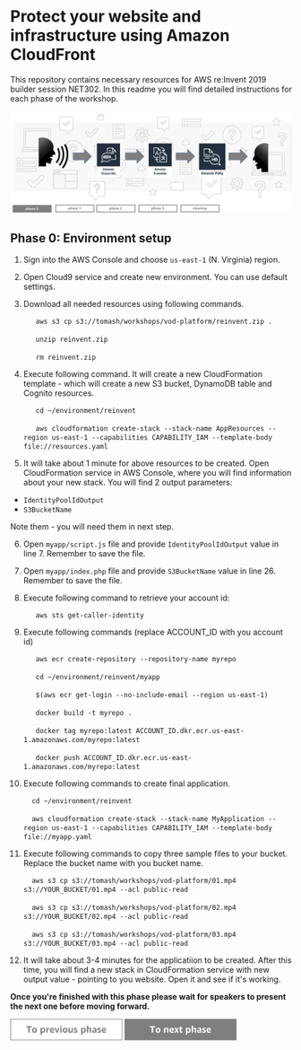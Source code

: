 Protect your website and infrastructure using Amazon CloudFront
=========================================

This repository contains necessary resources for AWS re:Invent 2019 builder session NET302. In this readme you will find detailed instructions for each phase of the workshop.

<img src="../../img/flow0.png" />


Phase 0: Environment setup
-----

1. Sign into the AWS Console and choose `us-east-1` (N. Virginia) region.
2. Open Cloud9 service and create new environment. You can use default settings.
3. Download all needed resources using following commands.

          aws s3 cp s3://tomash/workshops/vod-platform/reinvent.zip .

          unzip reinvent.zip

          rm reinvent.zip

4. Execute following command. It will create a new CloudFormation template - which will create a new S3 bucket, DynamoDB table and Cognito resources.

          cd ~/environment/reinvent

          aws cloudformation create-stack --stack-name AppResources --region us-east-1 --capabilities CAPABILITY_IAM --template-body file://resources.yaml

5. It will take about 1 minute for above resources to be created. Open CloudFormation service in AWS Console, where you will find information about your new stack. You will find 2 output parameters:
* `IdentityPoolIdOutput`
* `S3BucketName`

Note them - you will need them in next step.

6. Open `myapp/script.js` file and provide `IdentityPoolIdOutput` value in line 7. Remember to save the file.
7. Open `myapp/index.php` file and provide  `S3BucketName` value in line 26. Remember to save the file.
8. Execute following command to retrieve your account id:

          aws sts get-caller-identity


9. Execute following commands (replace ACCOUNT_ID with you account id)

          aws ecr create-repository --repository-name myrepo

          cd ~/environment/reinvent/myapp

          $(aws ecr get-login --no-include-email --region us-east-1)

          docker build -t myrepo .

          docker tag myrepo:latest ACCOUNT_ID.dkr.ecr.us-east-1.amazonaws.com/myrepo:latest

          docker push ACCOUNT_ID.dkr.ecr.us-east-1.amazonaws.com/myrepo:latest



10. Execute following commands to create final application.

          cd ~/environment/reinvent

          aws cloudformation create-stack --stack-name MyApplication --region us-east-1 --capabilities CAPABILITY_IAM --template-body file://myapp.yaml



11. Execute following commands to copy three sample files to your bucket. Replace the bucket name with you bucket name.

          aws s3 cp s3://tomash/workshops/vod-platform/01.mp4 s3://YOUR_BUCKET/01.mp4 --acl public-read

          aws s3 cp s3://tomash/workshops/vod-platform/02.mp4 s3://YOUR_BUCKET/02.mp4 --acl public-read

          aws s3 cp s3://tomash/workshops/vod-platform/03.mp4 s3://YOUR_BUCKET/03.mp4 --acl public-read



12. It will take about 3-4 minutes for the applicatiion to be created. After this time, you will find a new stack in CloudFormation service with new output value - pointing to you website. Open it and see if it's working.


**Once you're finished with this phase please wait for speakers to present the next one before moving forward.**

<a href="../../README.md"><img src="../../img/button-previous.png" width="200"></a>
<a href="../phase1"><img src="../../img/button-next.png" width="200"></a>
